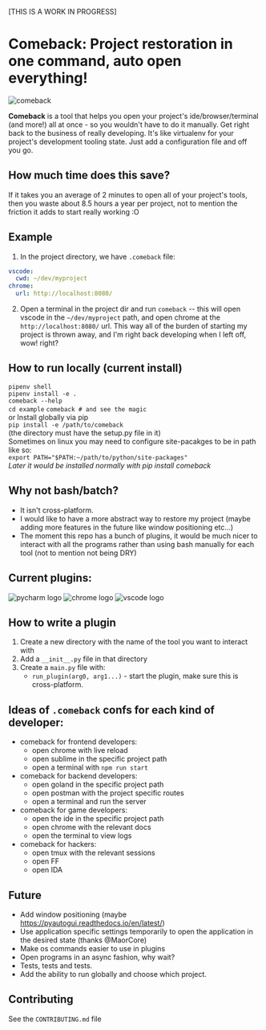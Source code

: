 [THIS IS A WORK IN PROGRESS]

# Comeback: Project restoration in one command, auto open everything!
![comeback](https://user-images.githubusercontent.com/1269911/53277678-c7574a80-370d-11e9-8fc1-1b47fe0e8550.png) 


**Comeback** is a tool that helps you open your project's ide/browser/terminal (and more!) all at once - so you wouldn't have to do it manually. Get right back to the business of really developing. It's like virtualenv for your project's development tooling state. Just add a configuration file and off you go.

## How much time does this save?
If it takes you an average of 2 minutes to open all of your project's tools, then you waste about 8.5 hours a year per project, not to mention the friction it adds to start really working :O

## Example
1) In the project directory, we have `.comeback` file:
```yaml
vscode: 
  cwd: ~/dev/myproject
chrome:
  url: http://localhost:8080/
```
2) Open a terminal in the project dir and run `comeback`
 -- this will open vscode in the `~/dev/myproject` path, and open chrome at the `http://localhost:8080/` url. This way all of the burden of starting my project is thrown away, and I'm right back developing when I left off, wow! right?
 
## How to run locally (current install)
`pipenv shell`  
`pipenv install -e .`  
`comeback --help`  
`cd example`
`comeback # and see the magic`  
or Install globally via pip  
`pip install -e /path/to/comeback`  
(the directory must have the setup.py file in it)  
Sometimes on linux you may need to configure site-pacakges to be in path like so:  
`export PATH="$PATH:~/path/to/python/site-packages"`  
*Later it would be installed normally with pip install comeback*

## Why not bash/batch?
- It isn't cross-platform.
- I would like to have a more abstract way to restore my project (maybe adding more features in the future like window positioning etc...)
- The moment this repo has a bunch of plugins, it would be much nicer to interact with all the programs rather than using bash manually for each tool (not to mention not being DRY)

## Current plugins:
![pycharm logo](https://upload.wikimedia.org/wikipedia/commons/thumb/a/a1/PyCharm_Logo.svg/48px-PyCharm_Logo.svg.png)
![chrome logo](https://upload.wikimedia.org/wikipedia/commons/thumb/a/a5/Google_Chrome_icon_%28September_2014%29.svg/48px-Google_Chrome_icon_%28September_2014%29.svg.png)
![vscode logo](https://upload.wikimedia.org/wikipedia/commons/thumb/2/2b/Visual_Studio_Code_1.17_icon.svg/48px-Visual_Studio_Code_1.17_icon.svg.png)

## How to write a plugin
1) Create a new directory with the name of the tool you want to interact with
2) Add a `__init__.py` file in that directory
3) Create a `main.py` file with:
	- `run_plugin(arg0, arg1...)` - start the plugin, make sure this is cross-platform.

## Ideas of `.comeback` confs for each kind of developer:
- comeback for frontend developers: 
    - open chrome with live reload 
    - open sublime in the specific project path
    - open a terminal with `npm run start`
- comeback for backend developers:
    - open goland in the specific project path
    - open postman with the project specific routes
    - open a terminal and run the server
- comeback for game developers:
    - open the ide in the specific project path
    - open chrome with the relevant docs
    - open the terminal to view logs
- comeback for hackers:
    - open tmux with the relevant sessions
    - open FF
    - open IDA

## Future
 - Add window positioning (maybe https://pyautogui.readthedocs.io/en/latest/)
 - Use application specific settings temporarily to open the application in the desired state (thanks @MaorCore)
 - Make os commands easier to use in plugins
 - Open programs in an async fashion, why wait?
 - Tests, tests and tests.
 - Add the ability to run globally and choose which project.
 
## Contributing
See the `CONTRIBUTING.md` file
